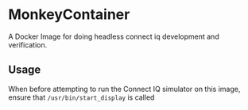 # MonkeyContainer

A Docker Image for doing headless connect iq development and verification.

## Usage

When before attempting to run the Connect IQ simulator on this image, ensure
that `/usr/bin/start_display` is called

